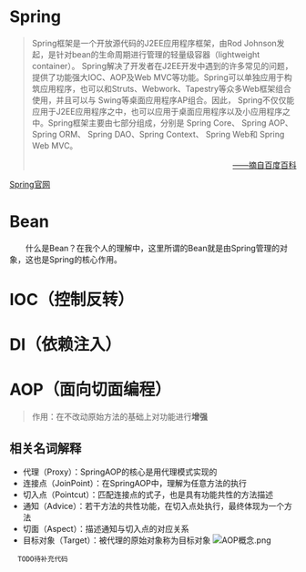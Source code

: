 # Spring
> Spring框架是一个开放源代码的J2EE应用程序框架，由Rod Johnson发起，是针对bean的生命周期进行管理的轻量级容器（lightweight container）。 Spring解决了开发者在J2EE开发中遇到的许多常见的问题，提供了功能强大IOC、AOP及Web MVC等功能。Spring可以单独应用于构筑应用程序，也可以和Struts、Webwork、Tapestry等众多Web框架组合使用，并且可以与 Swing等桌面应用程序AP组合。因此， Spring不仅仅能应用于J2EE应用程序之中，也可以应用于桌面应用程序以及小应用程序之中。Spring框架主要由七部分组成，分别是 Spring Core、 Spring AOP、 Spring ORM、 Spring DAO、Spring Context、 Spring Web和 Spring Web MVC。
> <p align="right"><a href="https://baike.baidu.com/item/spring/85061">——摘自百度百科</a></p>

[Spring官网](https://spring.io/)
# Bean
&emsp;&emsp;什么是Bean？在我个人的理解中，这里所谓的Bean就是由Spring管理的对象，这也是Spring的核心作用。
# IOC（控制反转）

# DI（依赖注入）

# AOP（面向切面编程）
> 作用：在不改动原始方法的基础上对功能进行**增强**

## 相关名词解释
 - 代理（Proxy）：SpringAOP的核心是用代理模式实现的
 - 连接点（JoinPoint）：在SpringAOP中，理解为任意方法的执行
 - 切入点（Pointcut）：匹配连接点的式子，也是具有功能共性的方法描述
 - 通知（Advice）：若干方法的共性功能，在切入点处执行，最终体现为一个方法
 - 切面（Aspect）：描述通知与切入点的对应关系
 - 目标对象（Target）：被代理的原始对象称为目标对象
 ![AOP概念.png](https://s2.loli.net/2022/09/12/k4mAshndYLcJVb9.png)

```
  TODO待补充代码
```